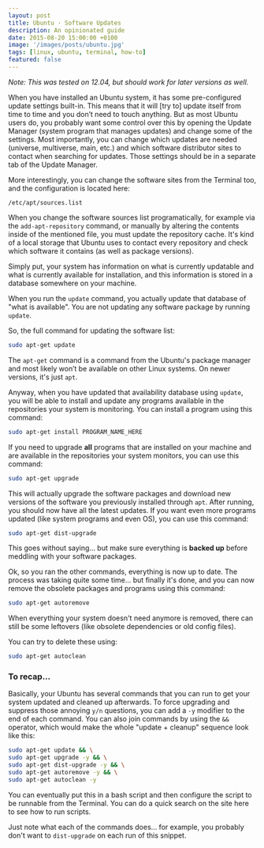 ```yaml
---
layout: post
title: Ubuntu · Software Updates
description: An opinionated guide
date: 2015-08-20 15:00:00 +0100
image: '/images/posts/ubuntu.jpg'
tags: [linux, ubuntu, terminal, how-to]
featured: false
---
```


_Note: This was tested on 12.04, but should work for later versions as well._

When you have installed an Ubuntu system, it has some pre-configured update settings built-in. This means that it will [try to] update itself from time to time and you don’t need to touch anything. But as most Ubuntu users do, you probably want some control over this by opening the Update Manager (system program that manages updates) and change some of the settings. Most importantly, you can change which updates are needed (universe, multiverse, main, etc.) and which software distributor sites to contact when searching for updates. Those settings should be in a separate tab of the Update Manager.

More interestingly, you can change the software sites from the Terminal too, and the configuration is located here:

```console
/etc/apt/sources.list
```

When you change the software sources list programatically, for example via the `add-apt-repository` command, or manually by altering the contents inside of the mentioned file, you must update the repository cache. It's kind of a local storage that Ubuntu uses to contact every repository and check which software it contains (as well as package versions).

Simply put, your system has information on what is currently updatable and what is currently available for installation, and this information is stored in a database somewhere on your machine.

When you run the `update` command, you actually update that database of "what is available". You are not updating any software package by running `update`.

So, the full command for updating the software list:

```bash
sudo apt-get update
```

The `apt-get` command is a command from the Ubuntu's package manager and most likely won’t be available on other Linux systems. On newer versions, it's just `apt`.

Anyway, when you have updated that availability database using `update`, you will be able to install and update any programs available in the repositories your system is monitoring. You can install a program using this command:

```bash
sudo apt-get install PROGRAM_NAME_HERE
```

If you need to upgrade **all** programs that are installed on your machine and are available in the repositories your system monitors, you can use this command:

```bash
sudo apt-get upgrade
```

This will actually upgrade the software packages and download new versions of the software you previously installed through `apt`. After running, you should now have all the latest updates. If you want even more programs updated (like system programs and even OS), you can use this command:

```bash
sudo apt-get dist-upgrade
```

This goes without saying... but make sure everything is **backed up** before meddling with your software packages.

Ok, so you ran the other commands, everything is now up to date. The process was taking quite some time... but finally it's done, and you can now remove the obsolete packages and programs using this command:

```bash
sudo apt-get autoremove
```

When everything your system doesn't need anymore is removed, there can still be some leftovers (like obsolete dependencies or old config files).

You can try to delete these using:

```bash
sudo apt-get autoclean
```

### To recap...

Basically, your Ubuntu has several commands that you can run to get your system updated and cleaned up afterwards. To force upgrading and suppress those annoying `y/n` questions, you can add a `-y` modifier to the end of each command. You can also join commands by using the `&&` operator, which would make the whole "update + cleanup" sequence look like this:

```bash
sudo apt-get update && \
sudo apt-get upgrade -y && \
sudo apt-get dist-upgrade -y && \
sudo apt-get autoremove -y && \
sudo apt-get autoclean -y
```

You can eventually put this in a bash script and then configure the script to be runnable from the Terminal. You can do a quick search on the site here to see how to run scripts.

Just note what each of the commands does... for example, you probably don't want to `dist-upgrade` on each run of this snippet.
